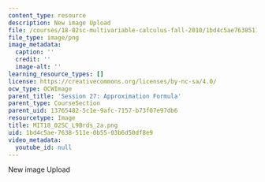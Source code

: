 ```yaml
---
content_type: resource
description: New image Upload
file: /courses/18-02sc-multivariable-calculus-fall-2010/1bd4c5ae7638511e0b5503b6d50df8e9_MIT18_02SC_L9Brds_2a.png
file_type: image/png
image_metadata:
  caption: ''
  credit: ''
  image-alt: ''
learning_resource_types: []
license: https://creativecommons.org/licenses/by-nc-sa/4.0/
ocw_type: OCWImage
parent_title: 'Session 27: Approximation Formula'
parent_type: CourseSection
parent_uid: 13765482-5c1e-9afc-7157-b73f07e97db6
resourcetype: Image
title: MIT18_02SC_L9Brds_2a.png
uid: 1bd4c5ae-7638-511e-0b55-03b6d50df8e9
video_metadata:
  youtube_id: null
---
```

New image Upload